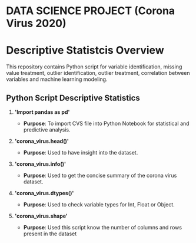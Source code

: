 # DATA SCIENCE PROJECT (Corona Virus 2020)

# Descriptive Statistcis Overview

This repository contains Python script for variable identification, missing value treatment, outlier identification, outlier 
 treatment, correlation between variables and machine learning modeling. 

## Python Script Descriptive Statistics

1. **'Import pandas as pd'**
   - **Purpose**: To import CVS file into Python Notebook for statistical and predictive analysis.

2. **'corona_virus.head()'**
   - **Purpose**: Used to have insight into the dataset.
  
3. **'corona_virus.info()'**
   - **Purpose**: Used to get the concise summary of the corona virus dataset.

4. **'corona_virus.dtypes()'**
   - **Purpose**: Used to check variable types for Int, Float or Object.

5. **'corona_virus.shape'**
   - **Purpose**: Used this script know the number of columns and rows present in the dataset




